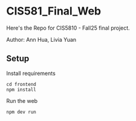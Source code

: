 # CIS581_Final_Web

Here's the Repo for CIS5810 - Fall25 final project.

Author: Ann Hua, Livia Yuan

## Setup

Install requirements
```
cd frontend
npm install
```

Run the web

```
npm dev run
```